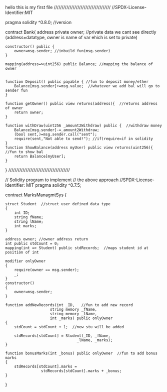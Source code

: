   hello this is my first file
  ////////////////////////////////////
//SPDX-License-Identifier:MIT

pragma solidity ^0.8.0;  //version

contract Bank{
    address private owner;  //private data we cant see directly (address=datatype, owner is name of var ehich is set to private)

    constructor() public {
        owner=msg.sender; //inbuild fun(msg.sender)
    }

    mapping(address=>uint256) public Balance; //mapping the balance of owner


    function Deposit() public payable { //fun to deposit money/ether
        Balance[msg.sender]+=msg.value;  //whatever we add bal will go to sender fun
    }

    function getOwner() public view returns(address){  //returns address of owner
        return owner;
    }

    function withDraw(uint256 _amount2Withdraw) public {  //withdraw money
        Balance[msg.sender]-=_amount2Withdraw;
        (bool sent,)=msg.sender.call("sent");  
        require(sent,"Not able to send!"); //if(require=if in solidity
    }
    function ShowBalance(address myUser) public view returns(uint256){  //fun to show bal
        return Balance[myUser];
    }
}
///////////////////////////////////////

// Solidity program to implement
// the above approach
//SPDX-License-Identifier: MIT
pragma solidity ^0.7.5;

contract MarksManagmtSys
{

    struct Student  //struct user defined data type
    {
        int ID;
        string fName;
        string lName;
        int marks;
    }

    address owner; //owner address return
    int public stdCount = 0; 
    mapping(int => Student) public stdRecords;  //maps student id at position of int

    modifier onlyOwner
    {
        require(owner == msg.sender);
        _;
    }
    constructor()
    {
        owner=msg.sender;
    }

    function addNewRecords(int _ID,   //fun to add new record
                        string memory _fName,
                        string memory _lName,
                        int _marks) public onlyOwner
    {
        stdCount = stdCount + 1;  //new stu will be added

        stdRecords[stdCount] = Student(_ID, _fName,
                                    _lName, _marks);
    }

    function bonusMarks(int _bonus) public onlyOwner  //fun to add bonus marks
    {
        stdRecords[stdCount].marks =
                    stdRecords[stdCount].marks + _bonus;
    }
}
